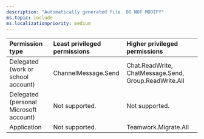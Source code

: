 ```yaml
---
description: "Automatically generated file. DO NOT MODIFY"
ms.topic: include
ms.localizationpriority: medium
---
```


|Permission type|Least privileged permissions|Higher privileged permissions|
|:---|:---|:---|
|Delegated (work or school account)|ChannelMessage.Send|Chat.ReadWrite, ChatMessage.Send, Group.ReadWrite.All|
|Delegated (personal Microsoft account)|Not supported.|Not supported.|
|Application|Not supported.|Teamwork.Migrate.All|


